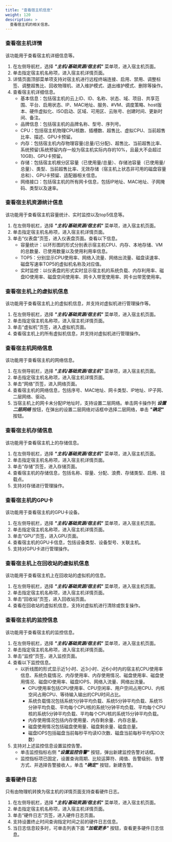 ```yaml
---
title: "查看宿主机信息"
weight: 120
description: >
  查看宿主机的相关信息。
---
```


### 查看宿主机详情

该功能用于查看宿主机详细信息等。

1. 在左侧导航栏，选择 **_"主机/基础资源/宿主机"_** 菜单项，进入宿主机页面。
2. 单击指定宿主机名称项，进入宿主机详情页面。
3. 详情页面顶部菜单项支持对宿主机进行远程终端连接、启用、禁用、调整标签、调整超售比、回收物理机、进入维护模式、退出维护模式、删除等操作。
4. 查看宿主机详细信息。
    - 基本信息：包括宿主机的云上ID、ID、名称、状态、域、项目、共享范围、平台、启用状态、IP、MAC地址、服务、#VM、调度策略、host版本、硬件虚拟化、ISO启动、区域、可用区、云账号、创建时间、更新时间、备注。
    - 品牌信息：包括宿主机的品牌名称、型号、序列号。
    - CPU：包括宿主机物理CPU核数、插槽数、超售比、虚拟CPU、当前超售比率、描述、GPU卡预留。
    - 内存：包括宿主机内存物理容量(总量/已分配)、超售比、当前超售比率、系统预留(系统预留内存一般为宿主机实际内存的10%，且最大不会超过10GB)、GPU卡预留。
    - 存储：包括宿主机根分区容量（已使用量/总量）、存储池容量（已使用量/总量）、类型、当前超售比率、无效存储（宿主机上状态非可用的磁盘容量总和）、GPU卡预留、适配器相关信息。
    - 网络接口：包括宿主机的所有网卡信息，包括IP地址、MAC地址、子网掩码、类型以及速率。

### 查看宿主机资源统计信息

该功能用于查看宿主机容量统计、实时监控以及top5信息等。

1. 在左侧导航栏，选择 **_"主机/基础资源/宿主机"_** 菜单项，进入宿主机页面。
2. 单击指定宿主机名称项，进入宿主机详情页面。
3. 单击“仪表盘”页签，进入仪表盘页面。查看以下信息。
    - 容量统计：以环形图的形式分别表示宿主机CPU、内存、本地存储、VM的总数量、已使用数量以及使用利用率信息。
    - TOP5：分别显示CPU使用率、网络入流量、网络出流量、磁盘读速率、磁盘写速率TOP5的虚拟机名称及对应值。
    - 实时监控：以仪表盘的形式实时显示宿主机的系统负载、内存利用率、磁盘IO使用率、磁盘空间使用率、网卡入带宽使用率、网卡出带宽使用率。

### 查看宿主机上的虚拟机信息

该功能用于查看宿主机上的虚拟机信息，并支持对虚拟机进行管理操作等。

1. 在左侧导航栏，选择 **_"主机/基础资源/宿主机"_** 菜单项，进入宿主机页面。
2. 单击指定宿主机名称项，进入宿主机详情页面。
3. 单击“虚拟机”页签，进入虚拟机页面。
4. 查看宿主机上的所有虚拟机信息，并支持对虚拟机进行管理操作。

### 查看宿主机网络信息

该功能用于查看宿主机的网络信息。

1. 在左侧导航栏，选择 **_"主机/基础资源/宿主机"_** 菜单项，进入宿主机页面。
2. 单击指定宿主机名称项，进入宿主机详情页面。
3. 单击“网络”页签，进入网络页面。
4. 查看宿主机的网络信息，包括序号、MAC地址、网卡类型、IP地址、IP子网、二层网络、驱动。
5. 当宿主机上的网卡未分配IP地址时，支持设置二层网络。单击网卡操作列 **_设置二层网络_** 按钮，在弹出的设置二层网络对话框中选择二层网络，单击 **_"确定"_** 按钮。

### 查看宿主机存储信息

该功能用于查看宿主机上的存储信息。

1. 在左侧导航栏，选择 **_"主机/基础资源/宿主机"_** 菜单项，进入宿主机页面。
2. 单击指定宿主机名称项，进入宿主机详情页面。
3. 单击“存储”页签，进入存储页面。
4. 查看宿主机的存储信息，包括名称、容量、分配、浪费、存储类型、启用、挂载点。
5. 支持对存储进行管理操作。

### 查看宿主机的GPU卡

该功能用于查看宿主机的GPU卡设备。

1. 在左侧导航栏，选择 **_"主机/基础资源/宿主机"_** 菜单项，进入宿主机页面。
2. 单击指定宿主机名称项，进入宿主机详情页面。
3. 单击“GPU”页签，进入GPU页面。
4. 查看宿主机的GPU卡信息，包括设备类型、设备型号、关联主机。
5. 支持对GPU卡进行管理操作。

### 查看宿主机上在回收站的虚拟机信息

该功能用于查看宿主机上在回收站的虚拟机的信息。

1. 在左侧导航栏，选择 **_"主机/基础资源/宿主机"_** 菜单项，进入宿主机页面。
2. 单击指定宿主机名称项，进入宿主机详情页面。
3. 单击“回收站”页签，进入回收站页面。
4. 查看在回收站的虚拟机信息，支持对虚拟机进行清除或恢复操作。

### 查看宿主机的监控信息

该功能用于查看宿主机的监控信息。

1. 在左侧导航栏，选择 **_"主机/基础资源/宿主机"_** 菜单项，进入宿主机页面。
2. 单击指定宿主机名称项，进入宿主机详情页面。
3. 单击“监控”页签，进入监控页面。
4. 查看以下监控信息。
    - 以折线图的形式显示近1小时、近3小时、近6小时内的宿主机CPU使用率信息、系统负载情况、内存使用率、内存使用情况、磁盘使用率、磁盘使用情况、磁盘IO使用率、磁盘IOPS、网络入流量、网络出流量。
        - CPU使用率包括CPU使用率、CPU空闲率、用户空间占用CPU、内核空间占用CPU、等待输入输出的CPU时间占比。
        - 系统负载情况包括系统1分钟平均负载、系统5分钟平均负载、系统15分钟平均负载、平均每个CPU核的系统1分钟平均负载、平均每个CPU核的系统5分钟平均负载、平均每个CPU核的系统15分钟平均负载。
        - 内存使用情况包括内存使用量、内存剩余量、内存总量。
        - 磁盘使用情况包括磁盘使用量、磁盘剩余量、磁盘总量。
        - 磁盘IOPS包括磁盘当前每秒平均读IO次数、磁盘当前每秒平均写IO次数）
5. 支持对上述监控信息设置监控告警。
    - 单击监控指标右侧 **_"设置监控告警"_** 按钮，弹出新建监控告警对话框。
    - 监控指标项已固定，设置查询周期、比较运算符、阈值、告警级别、告警方式、并选择告警接收人，单击 **_"确定"_** 按钮，新建告警。

### 查看硬件日志

只有由物理机转换为宿主机的详情页面支持查看硬件日志。

1. 在左侧导航栏，选择 **_"主机/基础资源/宿主机"_** 菜单项，进入宿主机页面。
2. 单击指定宿主机名称项，进入宿主机详情页面。
3. 单击“硬件日志”页签，进入硬件日志页面。
4. 支持设置终止时间查询指定时间之前的硬件日志信息。
5. 当日志信息较多时，可单击列表下面 **_"加载更多"_** 按钮，查看更多硬件日志信息。
